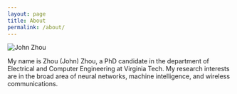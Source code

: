 ```yaml
---
layout: page
title: About
permalink: /about/
---
```



![John Zhou](/_site/assets/john.jpg)

My name is Zhou (John) Zhou, a PhD candidate in the department of Electrical and Computer Engineering at Virginia Tech. My research interests
are in the broad area of neural networks, machine intelligence, and wireless communications. 


